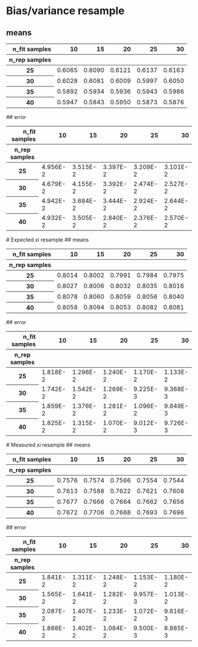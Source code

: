 # Bias/variance resample
## means
<table border="0" class="dataframe">
<thead>
<tr style="text-align: right;">
<th>n_fit samples</th>
<th>10</th>
<th>15</th>
<th>20</th>
<th>25</th>
<th>30</th>
</tr>
<tr>
<th>n_rep samples</th>
<th></th>
<th></th>
<th></th>
<th></th>
<th></th>
</tr>
</thead>
<tbody>
<tr>
<th>25</th>
<td>0.6065</td>
<td>0.6090</td>
<td>0.6121</td>
<td>0.6137</td>
<td>0.6163</td>
</tr>
<tr>
<th>30</th>
<td>0.6028</td>
<td>0.6081</td>
<td>0.6009</td>
<td>0.5997</td>
<td>0.6050</td>
</tr>
<tr>
<th>35</th>
<td>0.5892</td>
<td>0.5934</td>
<td>0.5936</td>
<td>0.5943</td>
<td>0.5986</td>
</tr>
<tr>
<th>40</th>
<td>0.5947</td>
<td>0.5843</td>
<td>0.5950</td>
<td>0.5873</td>
<td>0.5876</td>
</tr>
</tbody>
</table>
## error
<table border="0" class="dataframe">
<thead>
<tr style="text-align: right;">
<th>n_fit samples</th>
<th>10</th>
<th>15</th>
<th>20</th>
<th>25</th>
<th>30</th>
</tr>
<tr>
<th>n_rep samples</th>
<th></th>
<th></th>
<th></th>
<th></th>
<th></th>
</tr>
</thead>
<tbody>
<tr>
<th>25</th>
<td>4.956E-2</td>
<td>3.515E-2</td>
<td>3.397E-2</td>
<td>3.209E-2</td>
<td>3.101E-2</td>
</tr>
<tr>
<th>30</th>
<td>4.679E-2</td>
<td>4.155E-2</td>
<td>3.392E-2</td>
<td>2.474E-2</td>
<td>2.527E-2</td>
</tr>
<tr>
<th>35</th>
<td>4.942E-2</td>
<td>3.684E-2</td>
<td>3.444E-2</td>
<td>2.924E-2</td>
<td>2.644E-2</td>
</tr>
<tr>
<th>40</th>
<td>4.932E-2</td>
<td>3.505E-2</td>
<td>2.840E-2</td>
<td>2.376E-2</td>
<td>2.570E-2</td>
</tr>
</tbody>
</table>
# Expected xi resample
## means
<table border="0" class="dataframe">
<thead>
<tr style="text-align: right;">
<th>n_fit samples</th>
<th>10</th>
<th>15</th>
<th>20</th>
<th>25</th>
<th>30</th>
</tr>
<tr>
<th>n_rep samples</th>
<th></th>
<th></th>
<th></th>
<th></th>
<th></th>
</tr>
</thead>
<tbody>
<tr>
<th>25</th>
<td>0.8014</td>
<td>0.8002</td>
<td>0.7991</td>
<td>0.7984</td>
<td>0.7975</td>
</tr>
<tr>
<th>30</th>
<td>0.8027</td>
<td>0.8006</td>
<td>0.8032</td>
<td>0.8035</td>
<td>0.8016</td>
</tr>
<tr>
<th>35</th>
<td>0.8078</td>
<td>0.8060</td>
<td>0.8059</td>
<td>0.8056</td>
<td>0.8040</td>
</tr>
<tr>
<th>40</th>
<td>0.8058</td>
<td>0.8094</td>
<td>0.8053</td>
<td>0.8082</td>
<td>0.8081</td>
</tr>
</tbody>
</table>
## error
<table border="0" class="dataframe">
<thead>
<tr style="text-align: right;">
<th>n_fit samples</th>
<th>10</th>
<th>15</th>
<th>20</th>
<th>25</th>
<th>30</th>
</tr>
<tr>
<th>n_rep samples</th>
<th></th>
<th></th>
<th></th>
<th></th>
<th></th>
</tr>
</thead>
<tbody>
<tr>
<th>25</th>
<td>1.818E-2</td>
<td>1.296E-2</td>
<td>1.240E-2</td>
<td>1.170E-2</td>
<td>1.133E-2</td>
</tr>
<tr>
<th>30</th>
<td>1.742E-2</td>
<td>1.542E-2</td>
<td>1.269E-2</td>
<td>9.225E-3</td>
<td>9.368E-3</td>
</tr>
<tr>
<th>35</th>
<td>1.859E-2</td>
<td>1.376E-2</td>
<td>1.281E-2</td>
<td>1.096E-2</td>
<td>9.849E-3</td>
</tr>
<tr>
<th>40</th>
<td>1.825E-2</td>
<td>1.315E-2</td>
<td>1.070E-2</td>
<td>9.012E-3</td>
<td>9.726E-3</td>
</tr>
</tbody>
</table>
# Measured xi resample
## means
<table border="0" class="dataframe">
<thead>
<tr style="text-align: right;">
<th>n_fit samples</th>
<th>10</th>
<th>15</th>
<th>20</th>
<th>25</th>
<th>30</th>
</tr>
<tr>
<th>n_rep samples</th>
<th></th>
<th></th>
<th></th>
<th></th>
<th></th>
</tr>
</thead>
<tbody>
<tr>
<th>25</th>
<td>0.7576</td>
<td>0.7574</td>
<td>0.7566</td>
<td>0.7554</td>
<td>0.7544</td>
</tr>
<tr>
<th>30</th>
<td>0.7613</td>
<td>0.7588</td>
<td>0.7622</td>
<td>0.7621</td>
<td>0.7608</td>
</tr>
<tr>
<th>35</th>
<td>0.7677</td>
<td>0.7666</td>
<td>0.7664</td>
<td>0.7662</td>
<td>0.7656</td>
</tr>
<tr>
<th>40</th>
<td>0.7672</td>
<td>0.7706</td>
<td>0.7668</td>
<td>0.7693</td>
<td>0.7696</td>
</tr>
</tbody>
</table>
## error
<table border="0" class="dataframe">
<thead>
<tr style="text-align: right;">
<th>n_fit samples</th>
<th>10</th>
<th>15</th>
<th>20</th>
<th>25</th>
<th>30</th>
</tr>
<tr>
<th>n_rep samples</th>
<th></th>
<th></th>
<th></th>
<th></th>
<th></th>
</tr>
</thead>
<tbody>
<tr>
<th>25</th>
<td>1.841E-2</td>
<td>1.311E-2</td>
<td>1.248E-2</td>
<td>1.153E-2</td>
<td>1.180E-2</td>
</tr>
<tr>
<th>30</th>
<td>1.565E-2</td>
<td>1.641E-2</td>
<td>1.282E-2</td>
<td>9.957E-3</td>
<td>1.013E-2</td>
</tr>
<tr>
<th>35</th>
<td>2.087E-2</td>
<td>1.407E-2</td>
<td>1.233E-2</td>
<td>1.072E-2</td>
<td>9.616E-3</td>
</tr>
<tr>
<th>40</th>
<td>1.888E-2</td>
<td>1.402E-2</td>
<td>1.084E-2</td>
<td>9.500E-3</td>
<td>8.885E-3</td>
</tr>
</tbody>
</table>